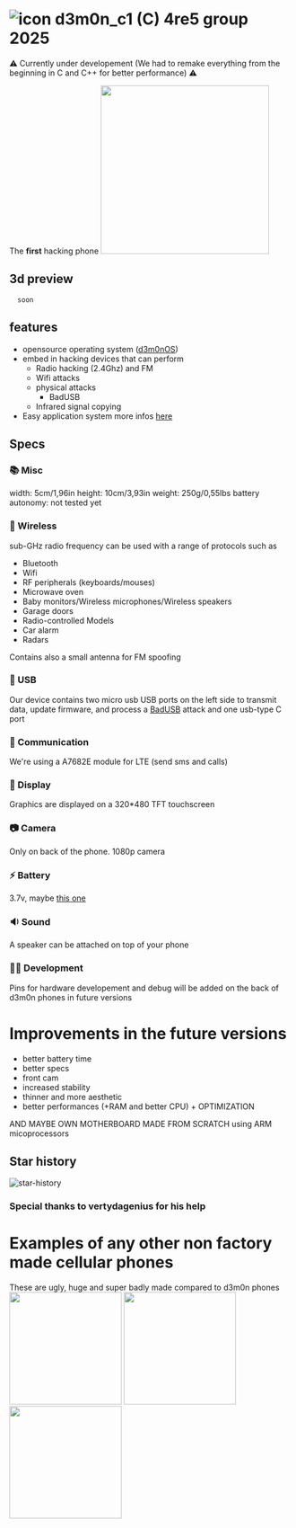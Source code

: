 # ![icon](https://avatars.githubusercontent.com/u/136185636?s=40&u=76e3b4569d8be273bb0358ae3c71fcdf7c7b2d6b&v=4) d3m0n_c1 (C) 4re5 group 2025

⚠️ Currently under developement (We had to remake everything from the beginning in C and C++ for better performance) ⚠️

The **first** hacking phone 
<img height="300" src="https://github.com/d3m0n-project/d3m0n_c1/assets/71982379/5912dc56-461c-4415-a69e-8ceade19bfd1">

## 3d preview
```stl
  soon
```


## features
- opensource operating system ([d3m0nOS](https://github.com/d3m0n-project/d3m0n_os))
- embed in hacking devices that can perform
  -  Radio hacking (2.4Ghz) and FM
  -  Wifi attacks
  -  physical attacks
     - BadUSB
  - Infrared signal copying
- Easy application system more infos [here](https://github.com/d3m0n-project/d3m0n_os#creating-a-d3m0n-application)

## Specs
### 📚 Misc
width: 5cm/1,96in
height: 10cm/3,93in
weight: 250g/0,55lbs
battery autonomy: not tested yet


### 📡 Wireless
sub-GHz radio frequency can be used with a range of protocols such as
- Bluetooth
- Wifi
- RF peripherals (keyboards/mouses)
- Microwave oven
- Baby monitors/Wireless microphones/Wireless speakers
- Garage doors
- Radio-controlled Models
- Car alarm
- Radars

Contains also a small antenna for FM spoofing

### 🔌 USB
Our device contains two micro usb USB ports on the left side to transmit data, update firmware, and process a [BadUSB](https://en.wikipedia.org/wiki/BadUSB) attack and one usb-type C port

### 💬 Communication
We're using a A7682E module for LTE (send sms and calls)

### 📱 Display
Graphics are displayed on a 320*480 TFT touchscreen

### 📷 Camera
Only on back of the phone. 1080p camera

### ⚡ Battery
3.7v, maybe [this one](https://fr.aliexpress.com/item/32736579149.html?spm=a2g0o.productlist.main.37.3517iAjiiAjiYu&algo_pvid=7f865aae-1aab-4a18-9a91-13ab8f4198e3&algo_exp_id=7f865aae-1aab-4a18-9a91-13ab8f4198e3-18&pdp_npi=4%40dis%21EUR%214.47%214.19%21%21%214.50%214.22%21%40211b612817361719354164754eb328%2161379827855%21sea%21FR%210%21ABX&curPageLogUid=5W1ZiH7I8zi5&utparam-url=scene%3Asearch%7Cquery_from%3A)

### 🔉 Sound
A speaker can be attached on top of your phone

### 👨‍💻 Development
Pins for hardware developement and debug will be added on the back of d3m0n phones in future versions

# Improvements in the future versions
- better battery time
- better specs
- front cam
- increased stability
- thinner and more aesthetic
- better performances (+RAM and better CPU) + OPTIMIZATION 

AND MAYBE OWN MOTHERBOARD MADE FROM SCRATCH using ARM micoprocessors

## Star history
![star-history](https://api.lucabubi.me/chart?username=d3m0n-project&repository=d3m0n_c1)



### Special thanks to vertydagenius for his help

# Examples of any other non factory made cellular phones
These are ugly, huge and super badly made compared to d3m0n phones </br>
<img src="https://github.com/d3m0n-project/d3m0n_c1/assets/71982379/1e4c8f40-6839-4a9a-a646-9421ca6771ee" style="height: 200px">
<img src="https://github.com/d3m0n-project/d3m0n_c1/assets/71982379/93444e6c-4ee3-448a-83d6-dbd0336d217f" style="height: 200px">
<img src="https://github.com/d3m0n-project/d3m0n_c1/assets/71982379/cc0f1d27-4f21-4a0c-85d4-6f3373260a32" style="height: 200px">
